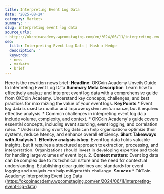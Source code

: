 ```yaml
---
title: Interpreting Event Log Data
date: '2025-08-20'
category: Markets
summary: ''
slug: interpreting event log data
source_urls:
- https://okcoinacademy.wpcomstaging.com/en/2024/06/11/interpreting-event-log-data
seo:
  title: Interpreting Event Log Data | Hash n Hedge
  description: ''
  keywords:
  - news
  - markets
  - brief
---
```


Here is the rewritten news brief:  **Headline**: OKCoin Academy Unveils Guide to Interpreting Event Log Data  **Summary Meta Description**: Learn how to effectively analyze and interpret event log data with a comprehensive guide from OKCoin Academy. Understand key concepts, challenges, and best practices for maximizing the value of your event logs.  **Key Points**  * Event log data is used to monitor and improve system performance, but it requires effective analysis. * Common challenges in interpreting event log data include volume, complexity, and context. * OKCoin Academy's guide covers essential concepts, including event sourcing, event logging, and correlation rules. * Understanding event log data can help organizations optimize their systems, reduce latency, and enhance overall efficiency.  **Short Takeaways with Analysis**  1. **Effective analysis is key**: Event log data holds valuable insights, but it requires a structured approach to extraction, processing, and interpretation. Organizations should invest in developing expertise and tools for handling large volumes of event logs. 2. **Context matters**: Event log data can be complex due to its technical nature and the need for contextual understanding. Establishing clear guidelines and standards for event logging and analysis can help mitigate this challenge.  **Sources**  * OKCoin Academy: Interpreting Event Log Data (https://okcoinacademy.wpcomstaging.com/en/2024/06/11/interpreting-event-log-data) 
